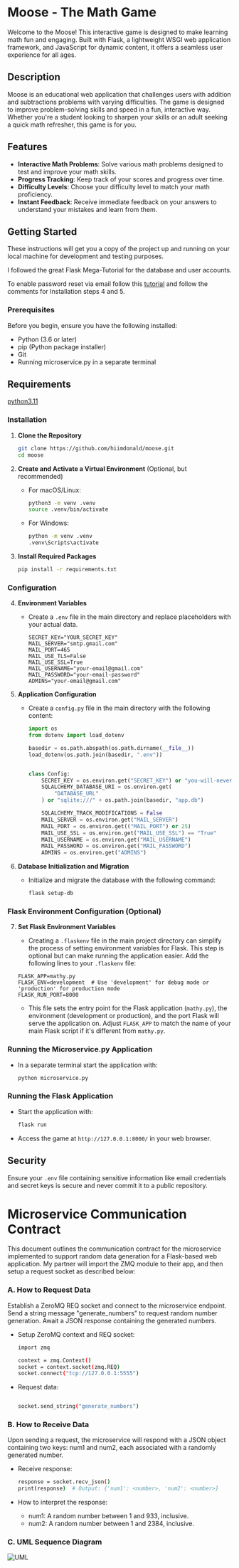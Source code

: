 # Moose - The Math Game

Welcome to the Moose! This interactive game is designed to make learning math fun and engaging. Built with Flask, a lightweight WSGI web application framework, and JavaScript for dynamic content, it offers a seamless user experience for all ages.

## Description

Moose is an educational web application that challenges users with addition and subtractions problems with varying difficulties. The game is designed to improve problem-solving skills and speed in a fun, interactive way. Whether you're a student looking to sharpen your skills or an adult seeking a quick math refresher, this game is for you.

## Features

- **Interactive Math Problems**: Solve various math problems designed to test and improve your math skills.
- **Progress Tracking**: Keep track of your scores and progress over time.
- **Difficulty Levels**: Choose your difficulty level to match your math proficiency.
- **Instant Feedback**: Receive immediate feedback on your answers to understand your mistakes and learn from them.

## Getting Started

These instructions will get you a copy of the project up and running on your local machine for development and testing purposes. 

I followed the great Flask Mega-Tutorial for the database and user accounts. 

To enable password reset via email follow this [tutorial](https://blog.coffeeinc.in/how-to-send-a-mail-using-flask-mail-and-gmail-smtp-in-python-eb235e5b2048) and follow the comments for Installation steps 4 and 5.

### Prerequisites

Before you begin, ensure you have the following installed:
- Python (3.6 or later)
- pip (Python package installer)
- Git
- Running microservice.py in a separate terminal

## Requirements

[python3.11](https://www.python.org/downloads/)


### Installation

1. **Clone the Repository**
    ```bash
    git clone https://github.com/hiimdonald/moose.git
    cd moose
    ```

2. **Create and Activate a Virtual Environment** (Optional, but recommended)
    - For macOS/Linux:
        ```bash
        python3 -m venv .venv
        source .venv/bin/activate
        ```
    - For Windows:
        ```bash
        python -m venv .venv
        .venv\Scripts\activate
        ```

3. **Install Required Packages**
    ```bash
    pip install -r requirements.txt
    ```

### Configuration

4. **Environment Variables**
    - Create a `.env` file in the main directory and replace placeholders with your actual data.
        ```plaintext
        SECRET_KEY="YOUR_SECRET_KEY"
        MAIL_SERVER="smtp.gmail.com"
        MAIL_PORT=465
        MAIL_USE_TLS=False
        MAIL_USE_SSL=True
        MAIL_USERNAME="your-email@gmail.com"
        MAIL_PASSWORD="your-email-password"
        ADMINS="your-email@gmail.com"
        ```


5. **Application Configuration**
    - Create a `config.py` file in the main directory with the following content:
        ```python
        import os
        from dotenv import load_dotenv

        basedir = os.path.abspath(os.path.dirname(__file__))
        load_dotenv(os.path.join(basedir, ".env"))


        class Config:
            SECRET_KEY = os.environ.get("SECRET_KEY") or "you-will-never-guess"
            SQLALCHEMY_DATABASE_URI = os.environ.get(
                "DATABASE_URL"
            ) or "sqlite:///" + os.path.join(basedir, "app.db")

            SQLALCHEMY_TRACK_MODIFICATIONS = False
            MAIL_SERVER = os.environ.get("MAIL_SERVER")
            MAIL_PORT = os.environ.get(("MAIL_PORT") or 25)
            MAIL_USE_SSL = os.environ.get("MAIL_USE_SSL") == "True"
            MAIL_USERNAME = os.environ.get("MAIL_USERNAME")
            MAIL_PASSWORD = os.environ.get("MAIL_PASSWORD")
            ADMINS = os.environ.get("ADMINS")
        ```

6. **Database Initialization and Migration**
    - Initialize and migrate the database with the following command:
        ```bash
        flask setup-db
        ```
### Flask Environment Configuration (Optional)

7. **Set Flask Environment Variables**
   - Creating a `.flaskenv` file in the main project directory can simplify the process of setting environment variables for Flask. This step is optional but can make running the application easier. Add the following lines to your `.flaskenv` file:

    ```plaintext
    FLASK_APP=mathy.py
    FLASK_ENV=development  # Use 'development' for debug mode or 'production' for production mode
    FLASK_RUN_PORT=8000
    ```

   - This file sets the entry point for the Flask application (`mathy.py`), the environment (development or production), and the port Flask will serve the application on. Adjust `FLASK_APP` to match the name of your main Flask script if it's different from `mathy.py`.


### Running the Microservice.py Application

- In a separate terminal start the application with:
    ```bash
    python microservice.py
    ```

### Running the Flask Application

- Start the application with:
    ```bash
    flask run
    ```
- Access the game at `http://127.0.0.1:8000/` in your web browser.


## Security

Ensure your `.env` file containing sensitive information like email credentials and secret keys is secure and never commit it to a public repository.

# Microservice Communication Contract

This document outlines the communication contract for the microservice implemented to support random data generation for a Flask-based web application. My partner will import the ZMQ module to their app, and then setup a request socket as described below:

### A. How to Request Data

Establish a ZeroMQ REQ socket and connect to the microservice endpoint. Send a string message "generate_numbers" to request random number generation. Await a JSON response containing the generated numbers.

- Setup ZeroMQ context and REQ socket:
    ```bash
    import zmq

    context = zmq.Context()
    socket = context.socket(zmq.REQ)
    socket.connect("tcp://127.0.0.1:5555")
    ```

- Request data:
    ```bash

    socket.send_string("generate_numbers")
    ```

### B. How to Receive Data

Upon sending a request, the microservice will respond with a JSON object containing two keys: num1 and num2, each associated with a randomly generated number. 

- Receive response:
    ```bash
    response = socket.recv_json()
    print(response)  # Output: {'num1': <number>, 'num2': <number>}
    ```


- How to interpret the response:
    - num1: A random number between 1 and 933, inclusive.
    - num2: A random number between 1 and 2384, inclusive. 

### C. UML Sequence Diagram

![UML](https://github.com/hiimdonald/moose/assets/4016508/a9515286-48ca-401e-9695-c8c351919d82)
